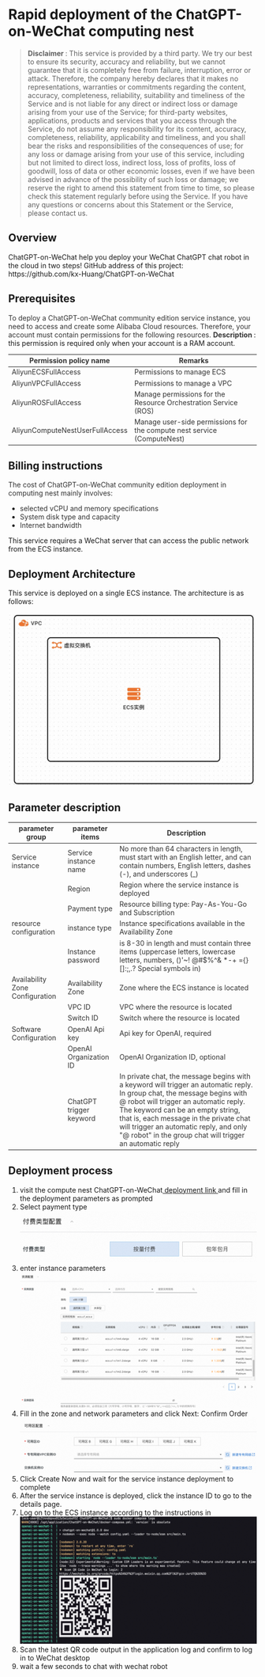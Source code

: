 <h1> Rapid deployment of the ChatGPT-on-WeChat computing nest </h1>

<blockquote>
    <p><strong> Disclaimer </strong>: This service is provided by a third party. We try our best to ensure its security,
        accuracy and reliability, but we cannot guarantee that it is completely free from failure, interruption, error
        or attack. Therefore, the company hereby declares that it makes no representations, warranties or commitments
        regarding the content, accuracy, completeness, reliability, suitability and timeliness of the Service and is not
        liable for any direct or indirect loss or damage arising from your use of the Service; for third-party websites,
        applications, products and services that you access through the Service, do not assume any responsibility for
        its content, accuracy, completeness, reliability, applicability and timeliness, and you shall bear the risks and
        responsibilities of the consequences of use; for any loss or damage arising from your use of this service,
        including but not limited to direct loss, indirect loss, loss of profits, loss of goodwill, loss of data or
        other economic losses, even if we have been advised in advance of the possibility of such loss or damage; we
        reserve the right to amend this statement from time to time, so please check this statement regularly before
        using the Service. If you have any questions or concerns about this Statement or the Service, please contact us.
    </p>
</blockquote>

<h2> Overview </h2>

<p>ChatGPT-on-WeChat help you deploy your WeChat ChatGPT chat robot in the cloud in two steps!
    GitHub address of this project: https://github.com/kx-Huang/ChatGPT-on-WeChat</p>

<h2> Prerequisites </h2>

<p><font style="color:rgb(51, 51, 51);"> To deploy a ChatGPT-on-WeChat community edition service instance, you need to
    access and create some Alibaba Cloud resources. Therefore, your account must contain permissions for the following
    resources. </font><font style="color:rgb(51, 51, 51);"> </font><strong><font style="color:rgb(51, 51, 51);">
    Description </font></strong><font style="color:rgb(51, 51>: 51);">: this permission is required only when your account is a RAM account. </font></p>

<table>
<thead>
<tr>
<th><font style = " color:rgb(51, 51, 51);"> Permission policy name </font></th>
    <th><font style="color:rgb(51, 51, 51);"> Remarks </font></th>
    </tr>
    </thead>
    <tbody>
    <tr>
        <td><font style="color:rgb(51, 51, 51);">AliyunECSFullAccess</font></td>
        <td><font style="color:rgb(51, 51, 51);"> Permissions to manage ECS </font></td>
    </tr>
    <tr>
        <td><font style="color:rgb(51, 51, 51);">AliyunVPCFullAccess</font></td>
        <td><font style="color:rgb(51, 51, 51);"> Permissions to manage a VPC </font></td>
    </tr>
    <tr>
        <td><font style="color:rgb(51, 51, 51);">AliyunROSFullAccess</font></td>
        <td><font style="color:rgb(51, 51, 51);"> Manage permissions for the Resource Orchestration Service
            (ROS) </font></td>
    </tr>
    <tr>
        <td><font style="color:rgb(51, 51, 51);">AliyunComputeNestUserFullAccess</font></td>
        <td><font style="color:rgb(51, 51, 51);"> Manage user-side permissions for the compute nest service
            (ComputeNest) </font></td>
    </tr>
    </tbody>
    </table>

<h2> Billing instructions </h2>

<p><font style="color:rgb(51, 51, 51);"> The cost of ChatGPT-on-WeChat community edition deployment in computing nest
    mainly involves:</font></p>

<ul>
    <li><font style="color:rgb(51, 51, 51);"> selected vCPU and memory specifications </font></li>
    <li><font style="color:rgb(51, 51, 51);"> System disk type and capacity </font></li>
    <li><font style="color:rgb(51, 51, 51);"> Internet bandwidth </font></li>
</ul>

<p> This service requires a WeChat server that can access the public network from the ECS instance. </p>

<h2> Deployment Architecture </h2>

<p> This service is deployed on a single ECS instance. The architecture is as follows:</p>

<p><img src="./images/architecture_ecs_single.png" alt=""/></p>

<h2> Parameter description </h2>

<table>
    <thead>
    <tr>
        <th><font style="color:rgb(51, 51, 51);"> parameter group </font></th>
        <th><font style="color:rgb(51, 51, 51);"> parameter items </font></th>
        <th><font style="color:rgb(51, 51, 51);"> Description </font></th>
    </tr>
    </thead>
    <tbody>
    <tr>
        <td><font style="color:rgb(51, 51, 51);"> Service instance </font></td>
        <td><font style="color:rgb(51, 51, 51);"> Service instance name </font></td>
        <td><font style="color:rgb(51, 51, 51);"> No more than 64 characters in length, must start with an English
            letter, and can contain numbers, English letters, dashes (-), and underscores (_)</font></td>
    </tr>
    <tr>
        <td></td>
        <td><font style="color:rgb(51, 51, 51);"> Region </font></td>
        <td><font style="color:rgb(51, 51, 51);"> Region where the service instance is deployed </font></td>
    </tr>
    <tr>
        <td></td>
        <td><font style="color:rgb(51, 51, 51);"> Payment type </font></td>
        <td><font style="color:rgb(51, 51, 51);"> Resource billing type: Pay-As-You-Go and Subscription </font></td>
    </tr>
    <tr>
        <td><font style="color:rgb(51, 51, 51);"> resource configuration </font></td>
        <td><font style="color:rgb(51, 51, 51);"> instance type </font></td>
        <td><font style="color:rgb(51, 51, 51);"> Instance specifications available in the Availability Zone </font>
        </td>
    </tr>
    <tr>
        <td></td>
        <td><font style="color:rgb(51, 51, 51);"> Instance password </font></td>
        <td><font style="color:rgb(51, 51, 51);"> is 8-30 in length and must contain three items (uppercase letters,
            lowercase letters, numbers, ()'~! @#$%^& *-+ ={}[]:;,.? Special symbols in)</font></td>
    </tr>
    <tr>
        <td><font style="color:rgb(51, 51, 51);"> Availability Zone Configuration </font></td>
        <td><font style="color:rgb(51, 51, 51);"> Availability Zone </font></td>
        <td><font style="color:rgb(51, 51, 51);"> Zone where the ECS instance is located </font></td>
    </tr>
    <tr>
        <td></td>
        <td><font style="color:rgb(51, 51, 51);">VPC ID</font></td>
        <td><font style="color:rgb(51, 51, 51);"> VPC where the resource is located </font></td>
    </tr>
    <tr>
        <td></td>
        <td><font style="color:rgb(51, 51, 51);"> Switch ID</font></td>
        <td><font style="color:rgb(51, 51, 51);"> Switch where the resource is located </font></td>
    </tr>
    <tr>
        <td><font style="color:rgb(51, 51, 51);"> Software Configuration </font></td>
        <td><font style="color:rgb(51, 51, 51);">OpenAI Api key</font></td>
        <td><font style="color:rgb(51, 51, 51);"> Api key for OpenAI, required </font></td>
    </tr>
    <tr>
        <td></td>
        <td><font style="color:rgb(51, 51, 51);">OpenAI Organization ID</font></td>
        <td><font style="color:rgb(51, 51, 51);">OpenAI Organization ID, optional </font></td>
    </tr>
    <tr>
        <td></td>
        <td><font style="color:rgb(51, 51, 51);">ChatGPT trigger keyword </font></td>
        <td><font style="color:rgb(51, 51, 51);"> In private chat, the message begins with a keyword will trigger an
            automatic reply. In group chat, the message begins with @ robot
            <keyword> will trigger an automatic reply. The keyword can be an empty string, that is, each message in the
                private chat will trigger an automatic reply, and only "@ robot" in the group chat will trigger an
                automatic reply
        </font></td>
    </tr>
    </tbody>
</table>

<h2> Deployment process </h2>

<ol>
    <li> visit the compute nest ChatGPT-on-WeChat<a
            href="https://computenest.console.aliyun.com/service/instance/create/cn-hangzhou?type=user&ServiceId=service-a81e49ab7dd24520a365">
        deployment link </a> and fill in the deployment parameters as prompted
    </li>
    <li> Select payment type
        <img src="./images/pay_type_config.png" alt=""/></li>
    <li> enter instance parameters
        <img src="./images/resource_config.png" alt=""/></li>
    <li> Fill in the zone and network parameters and click Next: Confirm Order <img src="./images/zone_config.png"
                                                                                    alt=""/></li>
    <li> Click Create Now and wait for the service instance deployment to complete</li>
    <li> After the service instance is deployed, click the instance ID to go to the details page. <img src="" alt=""/>
    </li>
    <li> Log on to the ECS instance according to the instructions in <img src="./images/QR_code.png" alt=""/></li>
    <li> Scan the latest QR code output in the application log and confirm to log in to WeChat desktop</li>
    <li> wait a few seconds to chat with wechat robot</li>
</ol>
